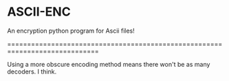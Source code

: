 # ASCII-ENC
An encryption python program for Ascii files!

=============================================================================

Using a more obscure encoding method means there won't be as many decoders.
I think.
